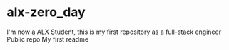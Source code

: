 # alx-zero_day
I'm now a ALX Student, this is my first repository as a full-stack engineer Public repo
My first readme
